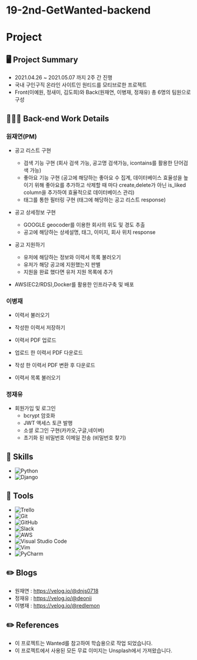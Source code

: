 # 19-2nd-GetWanted-backend

# Project <GetWanted/>

## 🖥 Project Summary
- 2021.04.26 ~ 2021.05.07 까지 2주 간 진행
- 국내 구인구직 온라인 사이트인 원티드를 모티브로한 프로젝트
- Front(이예원, 정새미, 김도희)와 Back(원재연, 이병재, 정재유) 총 6명의 팀원으로 구성


## 👩🏻‍💻 Back-end Work Details

### 원재연(PM)
* 공고 리스트 구현
  - 검색 기능 구현 (회사 검색 가능, 공고명 검색가능, icontains를 활용한 단어검색 가능)
  - 좋아요 기능 구현 (공고에 해당하는 좋아요 수 집계, 데이터베이스 효율성을 높이기 위해 좋아요를 추가하고 삭제할 때 마다 create,delete가 아닌 is_liked column을 추가하여 효율적으로 데이터베이스 관리)
  - 태그를 통한 필터링 구현 (태그에 해당하는 공고 리스트 response)
  
* 공고 상세정보 구현
  - GOOGLE geocoder를 이용한 회사의 위도 및 경도 추출
  - 공고에 해당하는 상세설명, 태그, 이미지, 회사 위치 response
  
* 공고 지원하기
  - 유저에 해당하는 정보와 이력서 목록 불러오기
  - 유저가 해당 공고에 지원했는지 판별
  - 지원을 완료 했다면 유저 지원 목록에 추가
  
* AWS(EC2/RDS),Docker를 활용한 인프라구축 및 배포

### 이병재
* 이력서 불러오기

* 작성한 이력서 저장하기

* 이력서 PDF 업로드

* 업로드 한 이력서 PDF 다운로드

* 작성 한 이력서 PDF 변환 후 다운로드

* 이력서 목록 불러오기

### 정재유
* 회원가입 및 로그인
  - bcrypt 암호화
  - JWT 액세스 토큰 발행
  - 소셜 로그인 구현(카카오,구글,네이버)
  - 초기화 된 비밀번호 이메일 전송 (비밀번호 찾기)

## 🔧 Skills
- ![Python](https://img.shields.io/badge/Python-14354C?style=for-the-badge&logo=python&logoColor=white)
- ![Django](https://img.shields.io/badge/Django-092E20?style=for-the-badge&logo=django&logoColor=white)

## 🔧 Tools
- <img alt="Trello" src="https://img.shields.io/badge/Trello-%23026AA7.svg?&style=for-the-badge&logo=Trello&logoColor=white"/>
- <img alt="Git" src="https://img.shields.io/badge/git-%23F05033.svg?&style=for-the-badge&logo=git&logoColor=white"/>
- <img alt="GitHub" src="https://img.shields.io/badge/github-%23121011.svg?&style=for-the-badge&logo=github&logoColor=white"/>
- <img alt="Slack" src="https://img.shields.io/badge/Slack-4A154B?style=for-the-badge&logo=slack&logoColor=white" />
- <img alt="AWS" src="https://img.shields.io/badge/AWS-%23FF9900.svg?&style=for-the-badge&logo=amazon-aws&logoColor=white"/>
- <img alt="Visual Studio Code" src="https://img.shields.io/badge/VisualStudioCode-0078d7.svg?&style=for-the-badge&logo=visual-studio-code&logoColor=white"/>
- <img alt="Vim" src="https://img.shields.io/badge/VIM-%2311AB00.svg?&style=for-the-badge&logo=vim&logoColor=white"/>
- <img alt="PyCharm" src="https://img.shields.io/badge/PyCharm-000000.svg?&style=for-the-badge&logo=PyCharm&logoColor=white"/>
## ✏️ Blogs
- 원재연 : https://velog.io/@dnjs0718
- 정재유 : https://velog.io/@deonii
- 이병재 : https://velog.io/@redlemon

## ✏️ References
- 이 프로젝트는 Wanted를 참고하여 학습용으로 작업 되었습니다.
- 이 프로젝트에서 사용된 모든 무료 이미지는 Unsplash에서 가져왔습니다.
